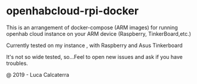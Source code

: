 # openhabcloud-rpi-docker

This is an arrangement of docker-compose (ARM images) for running openhab cloud instance on your ARM device (Raspberry, TinkerBoard,etc.) 

Currently tested on my instance , with Raspberry and Asus Tinkerboard

It's not so wide tested, so...Feel to open new issues and ask if you have troubles.

@ 2019 - Luca Calcaterra 
